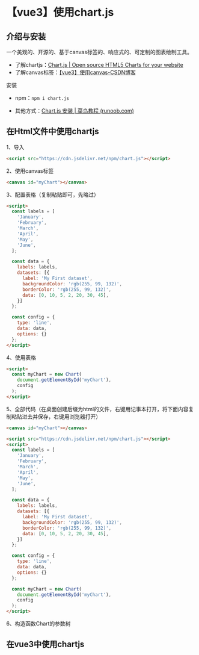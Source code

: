 # 【vue3】使用chart.js

## 介绍与安装

一个美观的、开源的、基于canvas标签的、响应式的、可定制的图表绘制工具。

- 了解chartjs：[Chart.js | Open source HTML5 Charts for your website](https://www.chartjs.org/)
- 了解canvas标签：[【vue3】使用canvas-CSDN博客](https://blog.csdn.net/weixin_46590928/article/details/127358493)

安装

- npm：`npm i chart.js`

- 其他方式：[Chart.js 安装 | 菜鸟教程 (runoob.com)](https://www.runoob.com/chartjs/chartjs-install.html)



## 在Html文件中使用chartjs

1、导入

```html
<script src="https://cdn.jsdelivr.net/npm/chart.js"></script>
```

2、使用canvas标签

``` html
<canvas id="myChart"></canvas>
```

3、配置表格（复制粘贴即可，先略过）

``` html
<script>
  const labels = [
    'January',
    'February',
    'March',
    'April',
    'May',
    'June',
  ];

  const data = {
    labels: labels,
    datasets: [{
      label: 'My First dataset',
      backgroundColor: 'rgb(255, 99, 132)',
      borderColor: 'rgb(255, 99, 132)',
      data: [0, 10, 5, 2, 20, 30, 45],
    }]
  };

  const config = {
    type: 'line',
    data: data,
    options: {}
  };
</script>
```

4、使用表格

```html
<script>
  const myChart = new Chart(
    document.getElementById('myChart'),
    config
  );
</script>
```

5、全部代码（在桌面创建后缀为html的文件，右键用记事本打开，将下面内容复制粘贴进去并保存，右键用浏览器打开）

``` html
<canvas id="myChart"></canvas>

<script src="https://cdn.jsdelivr.net/npm/chart.js"></script>
<script>
  const labels = [
    'January',
    'February',
    'March',
    'April',
    'May',
    'June',
  ];

  const data = {
    labels: labels,
    datasets: [{
      label: 'My First dataset',
      backgroundColor: 'rgb(255, 99, 132)',
      borderColor: 'rgb(255, 99, 132)',
      data: [0, 10, 5, 2, 20, 30, 45],
    }]
  };

  const config = {
    type: 'line',
    data: data,
    options: {}
  };

  const myChart = new Chart(
    document.getElementById('myChart'),
    config
  );
</script>
```

6、构造函数Chart的参数树

## 在vue3中使用chartjs



